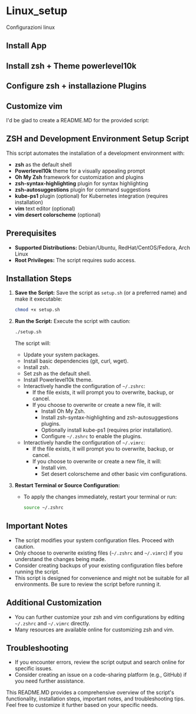 # Linux_setup
Configurazioni linux

## Install App

## Install zsh + Theme powerlevel10k

## Configure zsh + installazione Plugins

## Customize vim


I'd be glad to create a README.MD for the provided script:

## ZSH and Development Environment Setup Script

This script automates the installation of a development environment with:

* **zsh** as the default shell
* **Powerlevel10k** theme for a visually appealing prompt
* **Oh My Zsh** framework for customization and plugins
* **zsh-syntax-highlighting** plugin for syntax highlighting
* **zsh-autosuggestions** plugin for command suggestions
* **kube-ps1** plugin (optional) for Kubernetes integration (requires installation)
* **vim** text editor (optional)
* **vim desert colorscheme** (optional)

## Prerequisites

* **Supported Distributions:** Debian/Ubuntu, RedHat/CentOS/Fedora, Arch Linux
* **Root Privileges:** The script requires sudo access.

## Installation Steps

1. **Save the Script:** Save the script as `setup.sh` (or a preferred name) and make it executable:

   ```bash
   chmod +x setup.sh
   ```

2. **Run the Script:** Execute the script with caution:

   ```bash
   ./setup.sh
   ```

   The script will:

   * Update your system packages.
   * Install basic dependencies (git, curl, wget).
   * Install zsh.
   * Set zsh as the default shell.
   * Install Powerlevel10k theme.
   * Interactively handle the configuration of `~/.zshrc`:
     * If the file exists, it will prompt you to overwrite, backup, or cancel.
     * If you choose to overwrite or create a new file, it will:
       * Install Oh My Zsh.
       * Install zsh-syntax-highlighting and zsh-autosuggestions plugins.
       * Optionally install kube-ps1 (requires prior installation).
       * Configure `~/.zshrc` to enable the plugins.
   * Interactively handle the configuration of `~/.vimrc`:
     * If the file exists, it will prompt you to overwrite, backup, or cancel.
     * If you choose to overwrite or create a new file, it will:
       * Install vim.
       * Set desert colorscheme and other basic vim configurations.

3. **Restart Terminal or Source Configuration:**

   * To apply the changes immediately, restart your terminal or run:

     ```bash
     source ~/.zshrc
     ```

## Important Notes

* The script modifies your system configuration files. Proceed with caution.
* Only choose to overwrite existing files (`~/.zshrc` and `~/.vimrc`) if you understand the changes being made.
* Consider creating backups of your existing configuration files before running the script.
* This script is designed for convenience and might not be suitable for all environments. Be sure to review the script before running it.

## Additional Customization

* You can further customize your zsh and vim configurations by editing `~/.zshrc` and `~/.vimrc` directly.
* Many resources are available online for customizing zsh and vim.

## Troubleshooting

* If you encounter errors, review the script output and search online for specific issues.
* Consider creating an issue on a code-sharing platform (e.g., GitHub) if you need further assistance.

This README.MD provides a comprehensive overview of the script's functionality, installation steps, important notes, and troubleshooting tips. Feel free to customize it further based on your specific needs.